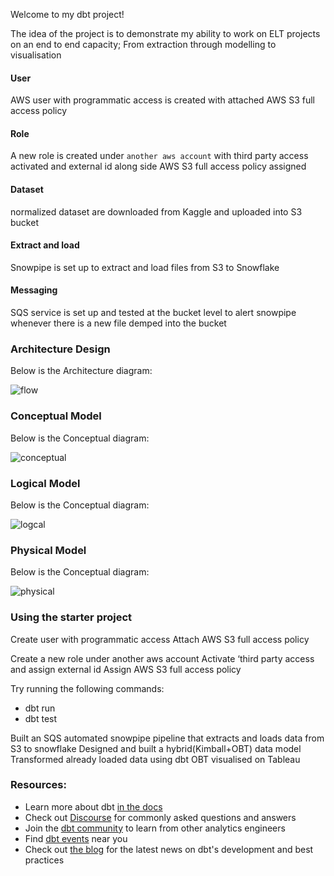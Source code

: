 Welcome to my dbt project!

The idea of the project is to demonstrate my ability to work on ELT projects on an end to end capacity; From extraction through modelling to visualisation


#### User
AWS user with programmatic access is created with attached AWS S3 full access policy

#### Role
A new role is created under `another aws account` with third party access activated and external id along side AWS S3 full access policy assigned

#### Dataset 
normalized dataset are downloaded from Kaggle and uploaded into S3 bucket

#### Extract and load 
Snowpipe is set up to extract and load files from S3 to Snowflake

#### Messaging
SQS service is set up and tested at the bucket level to alert snowpipe whenever there is a new file demped into the bucket

### Architecture Design

Below is the Architecture diagram:

![flow](https://github.com/leviizu/ELT-project-S3-Snowpipe-SQS-Snowflake-dbt-Tableau/assets/96123459/215adbec-8168-4ab6-bb27-5fe4edf058a6)


 
### Conceptual Model
Below is the Conceptual diagram:

![conceptual](https://github.com/leviizu/ELT-project-S3-Snowpipe-SQS-Snowflake-dbt-Tableau/assets/96123459/09e1d032-f105-4633-b06e-502f5026d9f2)



 
### Logical Model
Below is the Conceptual diagram:

![logcal](https://github.com/leviizu/ELT-project-S3-Snowpipe-SQS-Snowflake-dbt-Tableau/assets/96123459/e89390d7-e3f9-4eb1-8b94-c722e05ded24)



 
### Physical Model
Below is the Conceptual diagram:

![physical](https://github.com/leviizu/ELT-project-S3-Snowpipe-SQS-Snowflake-dbt-Tableau/assets/96123459/ca3e75b9-25b9-4675-a815-97173a616d97)


### Using the starter project

Create user with programmatic access
Attach AWS S3 full access policy

Create a new role under another aws account
Activate ‘third party access and assign external id
Assign AWS S3 full access policy


Try running the following commands:
- dbt run
- dbt test


Built an SQS automated snowpipe pipeline that extracts and loads data from S3 to snowflake
Designed and built a hybrid(Kimball+OBT) data model
Transformed already loaded data using dbt
OBT visualised on Tableau


### Resources:
- Learn more about dbt [in the docs](https://docs.getdbt.com/docs/introduction)
- Check out [Discourse](https://discourse.getdbt.com/) for commonly asked questions and answers
- Join the [dbt community](http://community.getbdt.com/) to learn from other analytics engineers
- Find [dbt events](https://events.getdbt.com) near you
- Check out [the blog](https://blog.getdbt.com/) for the latest news on dbt's development and best practices
